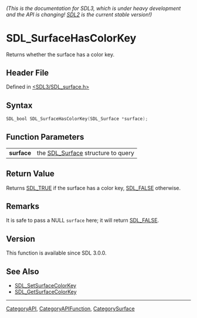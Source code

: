 ###### (This is the documentation for SDL3, which is under heavy development and the API is changing! [SDL2](https://wiki.libsdl.org/SDL2/) is the current stable version!)
# SDL_SurfaceHasColorKey

Returns whether the surface has a color key.

## Header File

Defined in [<SDL3/SDL_surface.h>](https://github.com/libsdl-org/SDL/blob/main/include/SDL3/SDL_surface.h)

## Syntax

```c
SDL_bool SDL_SurfaceHasColorKey(SDL_Surface *surface);

```

## Function Parameters

|                 |                                                   |
| --------------- | ------------------------------------------------- |
| **surface**     | the [SDL_Surface](SDL_Surface) structure to query |

## Return Value

Returns [SDL_TRUE](SDL_TRUE) if the surface has a color key,
[SDL_FALSE](SDL_FALSE) otherwise.

## Remarks

It is safe to pass a NULL `surface` here; it will return
[SDL_FALSE](SDL_FALSE).

## Version

This function is available since SDL 3.0.0.

## See Also

- [SDL_SetSurfaceColorKey](SDL_SetSurfaceColorKey)
- [SDL_GetSurfaceColorKey](SDL_GetSurfaceColorKey)

----
[CategoryAPI](CategoryAPI), [CategoryAPIFunction](CategoryAPIFunction), [CategorySurface](CategorySurface)

